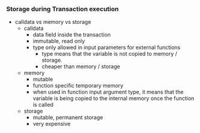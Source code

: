 ### Storage during Transaction execution
- calldata vs memory vs storage
    - calldata
        - data field inside the transaction
        - immutable, read only
        - type only allowed in input parameters for external functions
            - type means that the variable is not copied to memory / storage.
            - cheaper than memory / storage
    - memory
        - mutable
        - function specific temporary memory
        - when used in function input argument type, it means that the variable is being copied to the internal memory once the function is called
    - storage
        - mutable, permanent storage
        - very expensive



